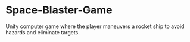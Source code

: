 # Space-Blaster-Game
Unity computer game where the player maneuvers a rocket ship to avoid hazards and eliminate targets. 
